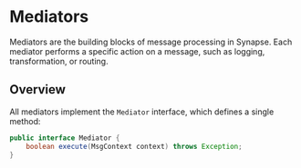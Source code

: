 # Mediators

Mediators are the building blocks of message processing in Synapse. Each mediator performs a specific action on a message, such as logging, transformation, or routing.

## Overview

All mediators implement the `Mediator` interface, which defines a single method:

```java
public interface Mediator {
    boolean execute(MsgContext context) throws Exception;
}
```